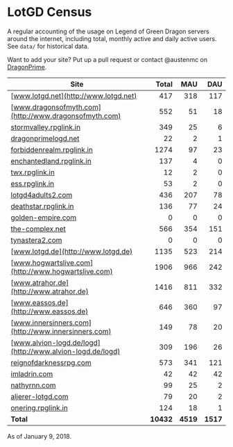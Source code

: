 # LotGD Census
A regular accounting of the usage on Legend of Green Dragon servers around the internet, including total, monthly active and daily active users. See `data/` for historical data.

Want to add your site? Put up a pull request or contact @austenmc on [DragonPrime](http://dragonprime.net).


Site | Total | MAU | DAU
--- | ---:| ---:| ---:
[www.lotgd.net](http://www.lotgd.net)|417|318|117
[www.dragonsofmyth.com](http://www.dragonsofmyth.com)|552|51|18
[stormvalley.rpglink.in](http://stormvalley.rpglink.in)|349|25|6
[dragonprimelogd.net](http://dragonprimelogd.net)|22|2|1
[forbiddenrealm.rpglink.in](http://forbiddenrealm.rpglink.in)|1274|97|23
[enchantedland.rpglink.in](http://enchantedland.rpglink.in)|137|4|0
[twx.rpglink.in](http://twx.rpglink.in)|12|2|0
[ess.rpglink.in](http://ess.rpglink.in)|53|2|0
[lotgd4adults2.com](http://lotgd4adults2.com)|436|207|78
[deathstar.rpglink.in](http://deathstar.rpglink.in)|136|77|24
[golden-empire.com](http://golden-empire.com)|0|0|0
[the-complex.net](http://the-complex.net)|566|354|151
[tynastera2.com](http://tynastera2.com)|0|0|0
[www.lotgd.de](http://www.lotgd.de)|1135|523|214
[www.hogwartslive.com](http://www.hogwartslive.com)|1906|966|242
[www.atrahor.de](http://www.atrahor.de)|1416|811|332
[www.eassos.de](http://www.eassos.de)|646|360|97
[www.innersinners.com](http://www.innersinners.com)|149|78|20
[www.alvion-logd.de/logd](http://www.alvion-logd.de/logd)|309|196|26
[reignofdarknessrpg.com](http://reignofdarknessrpg.com)|573|341|121
[imladrin.com](http://imladrin.com)|42|42|42
[nathyrnn.com](http://nathyrnn.com)|99|25|2
[aljerer-lotgd.com](http://aljerer-lotgd.com)|79|20|2
[onering.rpglink.in](http://onering.rpglink.in)|124|18|1
**Total**|**10432**|**4519**|**1517**

As of January 9, 2018.
